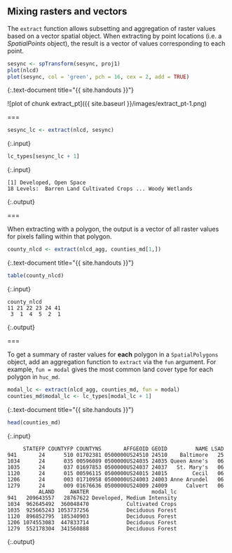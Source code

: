 ---
---

## Mixing rasters and vectors

The `extract` function allows subsetting and aggregation of raster values based on a vector spatial object. When extracting by point locations (i.e. a *SpatialPoints* object), the result is a vector of values corresponding to each point.


~~~r
sesync <- spTransform(sesync, proj1)
plot(nlcd)
plot(sesync, col = 'green', pch = 16, cex = 2, add = TRUE)
~~~
{:.text-document title="{{ site.handouts }}"}

![plot of chunk extract_pt]({{ site.baseurl }}/images/extract_pt-1.png)

===


~~~r
sesync_lc <- extract(nlcd, sesync)
~~~
{:.input}


~~~r
lc_types[sesync_lc + 1]
~~~
{:.input}
~~~
[1] Developed, Open Space
18 Levels:  Barren Land Cultivated Crops ... Woody Wetlands
~~~
{:.output}

===

When extracting with a polygon, the output is a vector of all raster values for pixels falling within that polygon.


~~~r
county_nlcd <- extract(nlcd_agg, counties_md[1,])
~~~
{:.text-document title="{{ site.handouts }}"}


~~~r
table(county_nlcd)
~~~
{:.input}
~~~
county_nlcd
11 21 22 23 24 41 
 3  1  4  5  2  1 
~~~
{:.output}

===

To get a summary of raster values for **each** polygon in a `SpatialPolygons` object, add an aggregation function to `extract` via the `fun` argument. For example, `fun = modal` gives the most common land cover type for each polygon in `huc_md`.


~~~r
modal_lc <- extract(nlcd_agg, counties_md, fun = modal)
counties_md$modal_lc <- lc_types[modal_lc + 1]
~~~
{:.text-document title="{{ site.handouts }}"}


~~~r
head(counties_md)
~~~
{:.input}
~~~
     STATEFP COUNTYFP COUNTYNS       AFFGEOID GEOID         NAME LSAD
941       24      510 01702381 0500000US24510 24510    Baltimore   25
1034      24      035 00596089 0500000US24035 24035 Queen Anne's   06
1035      24      037 01697853 0500000US24037 24037   St. Mary's   06
1120      24      015 00596115 0500000US24015 24015        Cecil   06
1206      24      003 01710958 0500000US24003 24003 Anne Arundel   06
1279      24      009 01676636 0500000US24009 24009      Calvert   06
          ALAND     AWATER                    modal_lc
941   209643557   28767622 Developed, Medium Intensity
1034  962645492  360048470            Cultivated Crops
1035  925665243 1053737256            Deciduous Forest
1120  896852795  185340903            Deciduous Forest
1206 1074553083  447833714            Deciduous Forest
1279  552178304  341560888            Deciduous Forest
~~~
{:.output}
